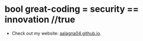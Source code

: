 # bool great-coding = security == innovation //true 


* Check out my website: [aalagna04.github.io](https://aalagna04.github.io/).

